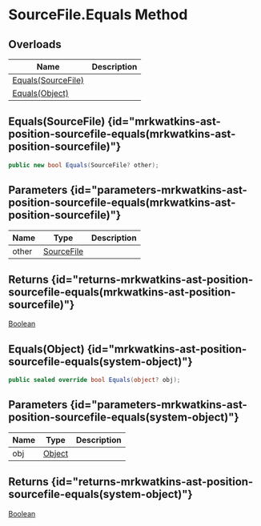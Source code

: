 # SourceFile.Equals Method
## Overloads

| Name | Description |
| ---- | ----------- |
| [Equals(SourceFile)](MrKWatkins.Ast.Position.SourceFile.Equals.md#mrkwatkins-ast-position-sourcefile-equals(mrkwatkins-ast-position-sourcefile)) |  |
| [Equals(Object)](MrKWatkins.Ast.Position.SourceFile.Equals.md#mrkwatkins-ast-position-sourcefile-equals(system-object)) |  |

## Equals(SourceFile) {id="mrkwatkins-ast-position-sourcefile-equals(mrkwatkins-ast-position-sourcefile)"}

```c#
public new bool Equals(SourceFile? other);
```

## Parameters {id="parameters-mrkwatkins-ast-position-sourcefile-equals(mrkwatkins-ast-position-sourcefile)"}

| Name | Type | Description |
| ---- | ---- | ----------- |
| other | [SourceFile](MrKWatkins.Ast.Position.SourceFile.md) |  |

## Returns {id="returns-mrkwatkins-ast-position-sourcefile-equals(mrkwatkins-ast-position-sourcefile)"}

[Boolean](https://learn.microsoft.com/en-gb/dotnet/api/System.Boolean)
## Equals(Object) {id="mrkwatkins-ast-position-sourcefile-equals(system-object)"}

```c#
public sealed override bool Equals(object? obj);
```

## Parameters {id="parameters-mrkwatkins-ast-position-sourcefile-equals(system-object)"}

| Name | Type | Description |
| ---- | ---- | ----------- |
| obj | [Object](https://learn.microsoft.com/en-gb/dotnet/api/System.Object) |  |

## Returns {id="returns-mrkwatkins-ast-position-sourcefile-equals(system-object)"}

[Boolean](https://learn.microsoft.com/en-gb/dotnet/api/System.Boolean)
